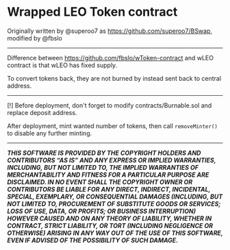 # Wrapped LEO Token contract

Originally written by @superoo7 as https://github.com/superoo7/BSwap, modified by @fbslo

---

Difference between https://github.com/fbslo/wToken-contract and wLEO contract is that wLEO has fixed supply.

To convert tokens back, they are not burned by instead sent back to central address.

---

[!] Before deployment, don't forget to modify contracts/Burnable.sol and replace deposit address.

After deployment, mint wanted number of tokens, then call `removeMinter()` to disable any further minting.

---

***THIS SOFTWARE IS PROVIDED BY THE COPYRIGHT HOLDERS AND CONTRIBUTORS “AS IS” AND ANY EXPRESS OR IMPLIED WARRANTIES, INCLUDING, BUT NOT LIMITED TO, THE IMPLIED WARRANTIES OF MERCHANTABILITY AND FITNESS FOR A PARTICULAR PURPOSE ARE DISCLAIMED. IN NO EVENT SHALL THE COPYRIGHT OWNER OR CONTRIBUTORS BE LIABLE FOR ANY DIRECT, INDIRECT, INCIDENTAL, SPECIAL, EXEMPLARY, OR CONSEQUENTIAL DAMAGES (INCLUDING, BUT NOT LIMITED TO, PROCUREMENT OF SUBSTITUTE GOODS OR SERVICES; LOSS OF USE, DATA, OR PROFITS; OR BUSINESS INTERRUPTION) HOWEVER CAUSED AND ON ANY THEORY OF LIABILITY, WHETHER IN CONTRACT, STRICT LIABILITY, OR TORT (INCLUDING NEGLIGENCE OR OTHERWISE) ARISING IN ANY WAY OUT OF THE USE OF THIS SOFTWARE, EVEN IF ADVISED OF THE POSSIBILITY OF SUCH DAMAGE.***
